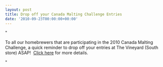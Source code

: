```yaml
---
layout: post
title: Drop off your Canada Malting Challenge Entries
date: '2010-09-23T00:00:00+00:00'
---
```

"<p>To all our homebrewers that are participating in the 2010 Canada Malting Challenge&#44; a quick reminder to drop off your entries at The Vineyard (South store)&#160;ASAP!&#160; <a href="http://www.yeastwranglers.ca/Forums/tabid/191/forumid/6/threadid/1054/scope/posts/Default.aspx">Click here</a> for more details.</p>"
